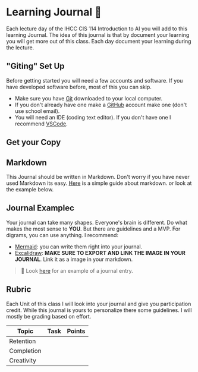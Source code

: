 # Learning Journal 📓

Each lecture day of the IHCC CIS 114 Introduction to AI you will add to this learning Journal. 
The idea of this journal is that by document your learning you will get more out of this class. 
Each day document your learning during the lecture. 

## "Giting" Set Up

Before getting started you will need a few accounts and software.
If you have developed software before, most of this you can skip.

- Make sure you have [Git](https://git-scm.com/downloads) downloaded to your local computer.
- If you don't already have one make a [GitHub](https://github.com/signup?ref_cta=Sign+up&ref_loc=header+logged+out&ref_page=%2F&source=header-home) account make one (don't use school email).
- You will need an IDE (coding text editor). If you don't have one I recommend [VSCode](https://code.visualstudio.com/download).

## Get your Copy



## Markdown

This Journal should be written in Markdown. 
Don't worry if you have never used Markdown its easy. 
[Here](https://www.markdownguide.org/cheat-sheet/) is a simple guide about markdown. 
or look at the example below. 

## Journal Examplec

Your journal can take many shapes.
Everyone's brain is different. 
Do what makes the most sense to **YOU**. 
But there are guidelines and a MVP.
For digrams, you can use anything. 
I recommend: 

- [Mermaid](https://github.blog/developer-skills/github/include-diagrams-markdown-files-mermaid/): you can write them right into your journal. 
- [Excalidraw](https://excalidraw.com/): **MAKE SURE TO EXPORT AND LINK THE IMAGE IN YOUR JOURNAL**. Link it as a image in your markdown. 

> 📓 Look [here](./JournalExample/example.md) for an example of a journal entry.

## Rubric

Each Unit of this class I will look into your journal and give you participation credit. 
While this journal is yours to personalize there some guidelines. 
I will mostly be grading based on effort. 

| Topic      | Task | Points |
|------------|------|--------|
| Retention  |      |        |
| Completion |      |        | 
| Creativity |      |        | 
